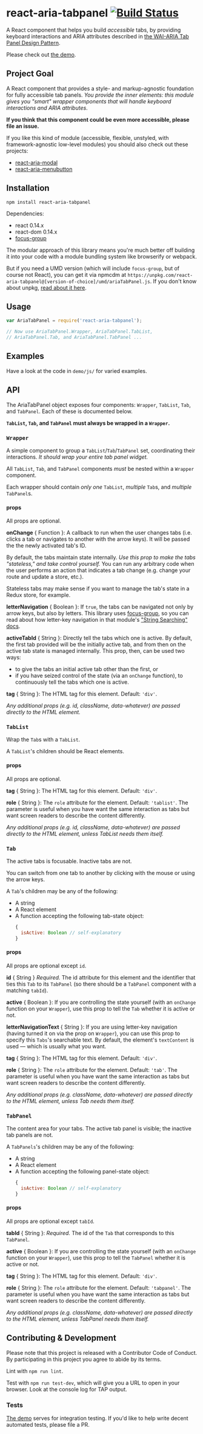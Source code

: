 # react-aria-tabpanel [![Build Status](https://travis-ci.org/davidtheclark/react-aria-tabpanel.svg?branch=master)](https://travis-ci.org/davidtheclark/react-aria-tabpanel)

A React component that helps you build *accessible* tabs, by providing keyboard interactions and ARIA attributes described in [the WAI-ARIA Tab Panel Design Pattern](http://www.w3.org/TR/wai-aria-practices/#tabpanel).

Please check out [the demo](http://davidtheclark.github.io/react-aria-tabpanel/demo/).

## Project Goal

A React component that provides a style- and markup-agnostic foundation for fully accessible tab panels. *You provide the inner elements: this module gives you "smart" wrapper components that will handle keyboard interactions and ARIA attributes*.

**If you think that this component could be even more accessible, please file an issue.**

If you like this kind of module (accessible, flexible, unstyled, with framework-agnostic low-level modules) you should also check out these projects:
- [react-aria-modal](https://github.com/davidtheclark/react-aria-modal)
- [react-aria-menubutton](https://github.com/davidtheclark/react-aria-menubutton)

## Installation

```
npm install react-aria-tabpanel
```

Dependencies:
- react 0.14.x
- react-dom 0.14.x
- [focus-group](//github.com/davidtheclark/focus-group)

The modular approach of this library means you're much better off building it into your code with a module bundling system like browserify or webpack.

But if you need a UMD version (which will include `focus-group`, but of course not React), you can get it via npmcdm at `https://unpkg.com/react-aria-tabpanel@[version-of-choice]/umd/ariaTabPanel.js`.
If you don't know about unpkg, [read about it here](https://unpkg.com).

## Usage

```js
var AriaTabPanel = require('react-aria-tabpanel');

// Now use AriaTabPanel.Wrapper, AriaTabPanel.TabList,
// AriaTabPanel.Tab, and AriaTabPanel.TabPanel ...
```

## Examples

Have a look at the code in `demo/js/` for varied examples.

## API

The AriaTabPanel object exposes four components: `Wrapper`, `TabList`, `Tab`, and `TabPanel`. Each of these is documented below.

**`TabList`, `Tab`, and `TabPanel` must always be wrapped in a `Wrapper`.**

### `Wrapper`

A simple component to group a `TabList`/`Tab`/`TabPanel` set, coordinating their interactions.
*It should wrap your entire tab panel widget.*

All `TabList`, `Tab`, and `TabPanel` components *must* be nested within a `Wrapper` component.

Each wrapper should contain *only one* `TabList`, *multiple* `Tab`s, and *multiple* `TabPanel`s.

#### props

All props are optional.

**onChange** { Function }: A callback to run when the user changes tabs (i.e. clicks a tab or navigates to another with the arrow keys). It will be passed the the newly activated tab's ID.

By default, the tabs maintain state internally. *Use this prop to make the tabs "stateless," and take control yourself.* You can run any arbitrary code when the user performs an action that indicates a tab change (e.g. change your route and update a store, etc.).

Stateless tabs may make sense if you want to manage the tab's state in a Redux store, for example.

**letterNavigation** { Boolean }: If `true`, the tabs can be navigated not
only by arrow keys, but also by letters. This library uses
[focus-group](https://github.com/davidtheclark/focus-group), so you
can read about how letter-key navigation in that module's ["String Searching" docs](https://github.com/davidtheclark/focus-group#string-searching).

**activeTabId** { String }: Directly tell the tabs which one is active. By default, the first tab provided will be the initially active tab, and from then on the active tab state is managed internally. This prop, then, can be used two ways:

- to give the tabs an initial active tab other than the first, or
- if you have seized control of the state (via an `onChange` function), to continuously tell the tabs which one is active.

**tag** { String }: The HTML tag for this element. Default: `'div'`.

*Any additional props (e.g. id, className, data-whatever) are passed directly to the HTML element.*

### `TabList`

Wrap the `Tab`s with a `TabList`.

A `TabList`'s children should be React elements.

#### props

All props are optional.

**tag** { String }: The HTML tag for this element. Default: `'div'`.

**role** { String }: The `role` attribute for the element. Default: `'tablist'`. The parameter is useful when you have want the same interaction as tabs but want screen readers to describe the content differently.

*Any additional props (e.g. id, className, data-whatever) are passed directly to the HTML element, unless TabList needs them itself.*

### `Tab`

The active tabs is focusable. Inactive tabs are not.

You can switch from one tab to another by clicking with the mouse or using the arrow keys.

A `Tab`'s children may be any of the following:

- A string
- A React element
- A function accepting the following tab-state object:
  ```js
  {
    isActive: Boolean // self-explanatory
  }
  ```

#### props

All props are optional except `id`.

**id** { String } *Required.* The id attribute for this element and the
identifier that ties this `Tab` to its `TabPanel`
(so there should be a `TabPanel` component with a matching `tabId`).

**active** { Boolean }: If you are controlling the state yourself (with an `onChange` function on your `Wrapper`),
use this prop to tell the `Tab` whether it is active or not.

**letterNavigationText** { String }: If you are using letter-key navigation
(having turned it on via the prop on `Wrapper`), you
can use this prop to specify this `Tabs`'s searchable text.
By default, the element's `textContent` is used — which is
usually what you want.

**tag** { String }: The HTML tag for this element. Default: `'div'`.

**role** { String }: The `role` attribute for the element. Default: `'tab'`. The parameter is useful when you have want the same interaction as tabs but want screen readers to describe the content differently.

*Any additional props (e.g. className, data-whatever) are passed directly to the HTML element, unless Tab needs them itself.*

### `TabPanel`

The content area for your tabs. The active tab panel is visible; the inactive tab panels are not.

A `TabPanels`'s children may be any of the following:

- A string
- A React element
- A function accepting the following panel-state object:
  ```js
  {
    isActive: Boolean // self-explanatory
  }
  ```

#### props

All props are optional except `tabId`.

**tabId** { String }: *Required.* The id of the `Tab` that corresponds
to this `TabPanel`.

**active** { Boolean }: If you are controlling the state yourself (with an `onChange` function on your `Wrapper`),
use this prop to tell the `TabPanel` whether it is active or not.

**tag** { String }: The HTML tag for this element. Default: `'div'`.

**role** { String }: The `role` attribute for the element. Default: `'tabpanel'`. The parameter is useful when you have want the same interaction as tabs but want screen readers to describe the content differently.

*Any additional props (e.g. className, data-whatever) are passed directly to the HTML element, unless TabPanel needs them itself.*

## Contributing & Development

Please note that this project is released with a Contributor Code of Conduct. By participating in this project you agree to abide by its terms.

Lint with `npm run lint`.

Test with `npm run test-dev`, which will give you a URL to open in your browser. Look at the console log for TAP output.

### Tests

[The demo](http://davidtheclark.github.io/react-aria-tabpanel/demo/) serves for integration testing. If you'd like to help write decent automated tests, please file a PR.
